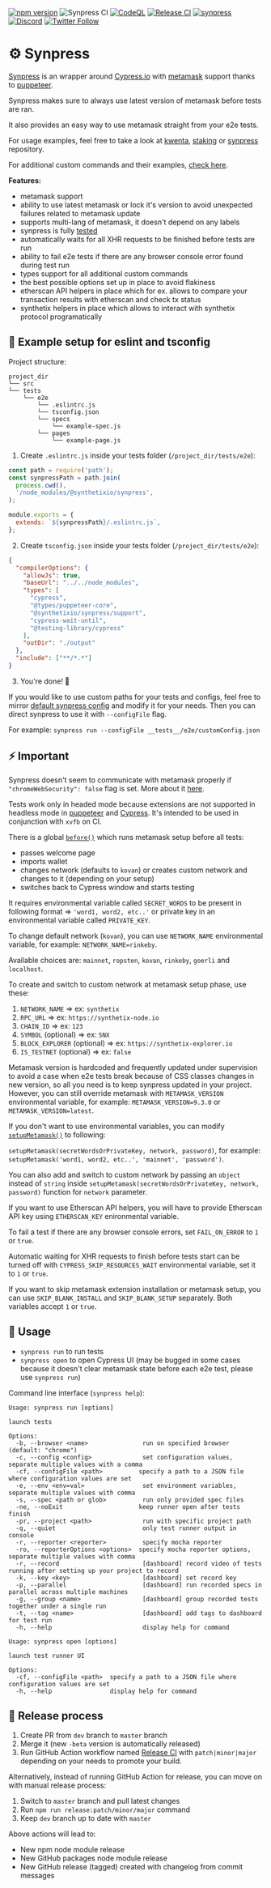 [![npm version](https://badge.fury.io/js/%40synthetixio%2Fsynpress.svg)](https://badge.fury.io/js/%40synthetixio%2Fsynpress)
![Synpress CI](https://github.com/Synthetixio/synpress/workflows/Synpress%20CI/badge.svg?branch=master)
[![CodeQL](https://github.com/Synthetixio/synpress/actions/workflows/codeql.yml/badge.svg?branch=master)](https://github.com/Synthetixio/synpress/actions/workflows/codeql.yml)
[![Release CI](https://github.com/Synthetixio/synpress/actions/workflows/release.yml/badge.svg?branch=master)](https://github.com/Synthetixio/synpress/actions/workflows/release.yml)
[![synpress](https://img.shields.io/endpoint?url=https://dashboard.cypress.io/badge/simple/wv9yi9/master&style=flat)](https://dashboard.cypress.io/projects/wv9yi9/runs)
[![Discord](https://img.shields.io/discord/413890591840272394.svg?color=768AD4&label=discord&logo=https%3A%2F%2Fdiscordapp.com%2Fassets%2F8c9701b98ad4372b58f13fd9f65f966e.svg)](https://discordapp.com/channels/413890591840272394/)
[![Twitter Follow](https://img.shields.io/twitter/follow/synthetix_io.svg?label=synthetix_io&style=social)](https://twitter.com/synthetix_io)

# ⚙️ Synpress

[Synpress](https://github.com/Synthetixio/synpress) is an wrapper around [Cypress.io](https://github.com/cypress-io/cypress) with [metamask](https://metamask.io/) support thanks to [puppeteer](https://github.com/puppeteer/puppeteer).

Synpress makes sure to always use latest version of metamask before tests are ran.

It also provides an easy way to use metamask straight from your e2e tests.

For usage examples, feel free to take a look at [kwenta](https://github.com/kwenta/kwenta/tree/master/tests/e2e), [staking](https://github.com/Synthetixio/staking/tree/master/tests/e2e) or [synpress](https://github.com/Synthetixio/synpress/tree/master/tests/e2e) repository.

For additional custom commands and their examples, [check here](https://github.com/synthetixio/synpress/blob/master/support/index.d.ts).

**Features:**

- metamask support
- ability to use latest metamask or lock it's version to avoid unexpected failures related to metamask update
- supports multi-lang of metamask, it doesn't depend on any labels
- synpress is fully [tested](https://github.com/Synthetixio/synpress/tree/dev/tests/e2e/specs)
- automatically waits for all XHR requests to be finished before tests are run
- ability to fail e2e tests if there are any browser console error found during test run
- types support for all additional custom commands
- the best possible options set up in place to avoid flakiness
- etherscan API helpers in place which for ex. allows to compare your transaction results with etherscan and check tx status
- synthetix helpers in place which allows to interact with synthetix protocol programatically

## 👷 Example setup for eslint and tsconfig

Project structure:

```text
project_dir
└── src
└── tests
    └── e2e
        └── .eslintrc.js
        └── tsconfig.json
        └── specs
            └── example-spec.js
        └── pages
            └── example-page.js
```

1. Create `.eslintrc.js` inside your tests folder (`/project_dir/tests/e2e`):

```js
const path = require('path');
const synpressPath = path.join(
  process.cwd(),
  '/node_modules/@synthetixio/synpress',
);

module.exports = {
  extends: `${synpressPath}/.eslintrc.js`,
};
```

2. Create `tsconfig.json` inside your tests folder (`/project_dir/tests/e2e`):

```json
{
  "compilerOptions": {
    "allowJs": true,
    "baseUrl": "../../node_modules",
    "types": [
      "cypress",
      "@types/puppeteer-core",
      "@synthetixio/synpress/support",
      "cypress-wait-until",
      "@testing-library/cypress"
    ],
    "outDir": "./output"
  },
  "include": ["**/*.*"]
}
```

3. You're done! 🎉

If you would like to use custom paths for your tests and configs, feel free to mirror [default synpress config](https://github.com/Synthetixio/synpress/blob/dev/synpress.json) and modify it for your needs. Then you can direct synpress to use it with `--configFile` flag.

For example: `synpress run --configFile __tests__/e2e/customConfig.json`

## ⚡ Important

Synpress doesn't seem to communicate with metamask properly if `"chromeWebSecurity": false` flag is set. More about it [here](https://github.com/Synthetixio/synpress/issues/17).

Tests work only in headed mode because extensions are not supported in headless mode in [puppeteer](https://github.com/puppeteer/puppeteer/issues/659) and [Cypress](https://docs.cypress.io/api/plugins/browser-launch-api.html#Add-browser-extensions). It's intended to be used in conjunction with `xvfb` on CI.

There is a global [`before()`](https://github.com/synthetixio/synpress/blob/master/support/index.js#L25) which runs metamask setup before all tests:

- passes welcome page
- imports wallet
- changes network (defaults to `kovan`) or creates custom network and changes to it (depending on your setup)
- switches back to Cypress window and starts testing

It requires environmental variable called `SECRET_WORDS` to be present in following format => `'word1, word2, etc..'` or private key in an environmental variable called `PRIVATE_KEY`.

To change default network (`kovan`), you can use `NETWORK_NAME` environmental variable, for example: `NETWORK_NAME=rinkeby`.

Available choices are: `mainnet`, `ropsten`, `kovan`, `rinkeby`, `goerli` and `localhost`.

To create and switch to custom network at metamask setup phase, use these:

1. `NETWORK_NAME` => ex: `synthetix`
2. `RPC_URL` => ex: `https://synthetix-node.io`
3. `CHAIN_ID` => ex: `123`
4. `SYMBOL` (optional) => ex: `SNX`
5. `BLOCK_EXPLORER` (optional) => ex: `https://synthetix-explorer.io`
6. `IS_TESTNET` (optional) => ex: `false`

Metamask version is hardcoded and frequently updated under supervision to avoid a case when e2e tests break because of CSS classes changes in new version, so all you need is to keep synpress updated in your project. However, you can still override metamask with `METAMASK_VERSION` environmental variable, for example: `METAMASK_VERSION=9.3.0` or `METAMASK_VERSION=latest`.

If you don't want to use environmental variables, you can modify [`setupMetamask()`](https://github.com/synthetixio/synpress/blob/master/support/index.js#L26) to following:

`setupMetamask(secretWordsOrPrivateKey, network, password)`, for example: `setupMetamask('word1, word2, etc..', 'mainnet', 'password')`.

You can also add and switch to custom network by passing an `object` instead of `string` inside `setupMetamask(secretWordsOrPrivateKey, network, password)` function for `network` parameter.

If you want to use Etherscan API helpers, you will have to provide Etherscan API key using `ETHERSCAN_KEY` enironmental variable.

To fail a test if there are any browser console errors, set `FAIL_ON_ERROR` to `1` or `true`.

Automatic waiting for XHR requests to finish before tests start can be turned off with `CYPRESS_SKIP_RESOURCES_WAIT` environmental variable, set it to `1` or `true`.

If you want to skip metamask extension installation or metamask setup, you can use `SKIP_BLANK_INSTALL` and `SKIP_BLANK_SETUP` separately. Both variables accept `1` or `true`.

## 🧪 Usage

- `synpress run` to run tests
- `synpress open` to open Cypress UI (may be bugged in some cases because it doesn't clear metamask state before each e2e test, please use `synpress run`)

Command line interface (`synpress help`):

```text
Usage: synpress run [options]

launch tests

Options:
  -b, --browser <name>               run on specified browser (default: "chrome")
  -c, --config <config>              set configuration values, separate multiple values with a comma
  -cf, --configFile <path>          specify a path to a JSON file where configuration values are set
  -e, --env <env=val>                set environment variables, separate multiple values with comma
  -s, --spec <path or glob>          run only provided spec files
  -ne, --noExit                     keep runner open after tests finish
  -pr, --project <path>              run with specific project path
  -q, --quiet                        only test runner output in console
  -r, --reporter <reporter>          specify mocha reporter
  -ro, --reporterOptions <options>  specify mocha reporter options, separate multiple values with comma
  -r, --record                       [dashboard] record video of tests running after setting up your project to record
  -k, --key <key>                    [dashboard] set record key
  -p, --parallel                     [dashboard] run recorded specs in parallel across multiple machines
  -g, --group <name>                 [dashboard] group recorded tests together under a single run
  -t, --tag <name>                   [dashboard] add tags to dashboard for test run
  -h, --help                         display help for command
```

```text
Usage: synpress open [options]

launch test runner UI

Options:
  -cf, --configFile <path>  specify a path to a JSON file where configuration values are set
  -h, --help                display help for command
```

## 🚢 Release process

1. Create PR from `dev` branch to `master` branch
2. Merge it (new `-beta` version is automatically released)
3. Run GitHub Action workflow named [Release CI](https://github.com/Synthetixio/synpress/actions/workflows/release.yml) with `patch|minor|major` depending on your needs to promote your build.

Alternatively, instead of running GitHub Action for release, you can move on with manual release process:

1. Switch to `master` branch and pull latest changes
2. Run `npm run release:patch/minor/major` command
3. Keep `dev` branch up to date with `master`

Above actions will lead to:

- New npm node module release
- New GitHub packages node module release
- New GitHub release (tagged) created with changelog from commit messages
